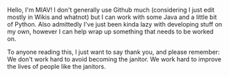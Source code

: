 Hello, I'm MIAV!
I don't generally use Github much (considering I just edit mostly in Wikis and whatnot) but I can work with some Java and a little bit of Python.
Also admittedly I've just been kinda lazy with developing stuff on my own, however I can help wrap up something that needs to be worked on.

To anyone reading this, I just want to say thank you, and please remember:
We don't work hard to avoid becoming the janitor.
We work hard to improve the lives of people like the janitors.
<!---
MagicIsAVirtue/MagicIsAVirtue is a ✨ special ✨ repository because its `README.md` (this file) appears on your GitHub profile.
You can click the Preview link to take a look at your changes.
--->
